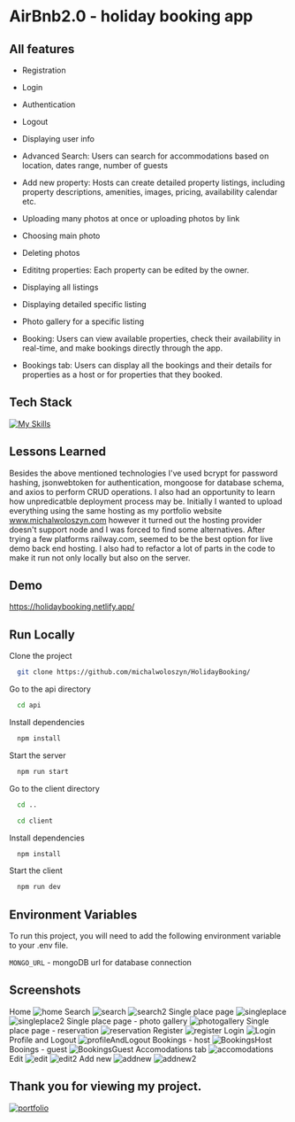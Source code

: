 
# AirBnb2.0 - holiday booking app

## All features

- Registration
- Login
- Authentication
- Logout
- Displaying user info
  
- Advanced Search: Users can search for accommodations based on location, dates range, number of guests
  
- Add new property: Hosts can create detailed property listings, including property descriptions, amenities, images, pricing, availability calendar etc.
- Uploading many photos at once or uploading photos by link
- Choosing main photo
- Deleting photos
- Edititng properties: Each property can be edited by the owner.
  
- Displaying all listings
- Displaying detailed specific listing
- Photo gallery for a specific listing 

  
- Booking: Users can view available properties, check their availability in real-time, and make bookings directly through the app.
- Bookings tab: Users can display all the bookings and their details for properties as a host or for properties that they booked.




## Tech Stack

[![My Skills](https://skills.thijs.gg/icons?i=html,css,js,tailwind,react,nodejs,express,mongo,vite&theme=light)](https://skills.thijs.gg)


## Lessons Learned

Besides the above mentioned technologies I've used bcrypt for password hashing, jsonwebtoken for authentication, mongoose for database schema, and axios to perform CRUD operations. I also had an opportunity to learn how unpredicatble deployment process may be. Initially I wanted to upload everything using the same hosting as my portfolio website www.michalwoloszyn.com however it turned out the hosting provider doesn't support node and I was forced to find some alternatives. After trying a few platforms railway.com, seemed to be the best option for live demo back end hosting. I also had to refactor a lot of parts in the code to make it run not only locally but also on the server.

## Demo

https://holidaybooking.netlify.app/
## Run Locally

Clone the project

```bash
  git clone https://github.com/michalwoloszyn/HolidayBooking/
```

Go to the api directory

```bash
  cd api
```

Install dependencies

```bash
  npm install
```

Start the server

```bash
  npm run start
```

Go to the client directory

```bash
  cd ..
```

```bash
  cd client
```

Install dependencies

```bash
  npm install
```

Start the client

```bash
  npm run dev
```
## Environment Variables

To run this project, you will need to add the following environment variable to your .env file. 

`MONGO_URL` - mongoDB url for database connection




## Screenshots
Home
![home](https://github.com/michalwoloszyn/HolidayBooking/assets/78374996/d4c4da12-fa73-457b-9aa0-9415e4d6ac48)
Search
![search](https://github.com/michalwoloszyn/HolidayBooking/assets/78374996/cfede926-949a-4e47-a857-fce1c1924457)
![search2](https://github.com/michalwoloszyn/HolidayBooking/assets/78374996/2a50178c-a46a-4d4e-adaf-9c29df950f9e)
Single place page
![singleplace](https://github.com/michalwoloszyn/HolidayBooking/assets/78374996/2d269e3d-7645-4ec9-93f3-7cd2d491727a)
![singleplace2](https://github.com/michalwoloszyn/HolidayBooking/assets/78374996/3233fd5a-fb5d-40d1-8ca1-293441e67b8c)
Single place page - photo gallery
![photogallery](https://github.com/michalwoloszyn/HolidayBooking/assets/78374996/d12b1741-4693-44eb-a874-f0f0468aa913)
Single place page - reservation
![reservation](https://github.com/michalwoloszyn/HolidayBooking/assets/78374996/afa6de49-1068-4517-830c-1891ecf67858)
Register
![register](https://github.com/michalwoloszyn/HolidayBooking/assets/78374996/22312626-fdce-439e-bf0e-3222404dccb9)
Login
![Login](https://github.com/michalwoloszyn/HolidayBooking/assets/78374996/178334cf-4c0f-4256-a543-5b15ccbd16e0)
Profile and Logout
![profileAndLogout](https://github.com/michalwoloszyn/HolidayBooking/assets/78374996/0c0615d1-bcf6-4762-afce-da0a91e15b59)
Bookings - host
![BookingsHost](https://github.com/michalwoloszyn/HolidayBooking/assets/78374996/6cb24601-c10f-4360-a05e-889ec0424f44)
Booings - guest
![BookingsGuest](https://github.com/michalwoloszyn/HolidayBooking/assets/78374996/9e30395a-f619-4409-a30e-0a122e85cd55)
Accomodations tab
![accomodations](https://github.com/michalwoloszyn/HolidayBooking/assets/78374996/cc3e83fd-aa3a-4459-a457-3c5ea6233d2a)
Edit 
![edit](https://github.com/michalwoloszyn/HolidayBooking/assets/78374996/1582e7f4-563b-4aac-a2a0-9c6d60c745d9)
![edit2](https://github.com/michalwoloszyn/HolidayBooking/assets/78374996/0f5cb3a9-944a-45dd-9a90-12e36b867b2e)
Add new
![addnew](https://github.com/michalwoloszyn/HolidayBooking/assets/78374996/afcd5d9d-41ad-4eb5-94ee-5a3086cc9676)
![addnew2](https://github.com/michalwoloszyn/HolidayBooking/assets/78374996/6358923b-4219-4635-a13c-ca206050c74f)









## Thank you for viewing my project. 
[![portfolio](https://img.shields.io/badge/my_portfolio-000?style=for-the-badge&logo=ko-fi&logoColor=white)](https://michalwoloszyn.com/)


